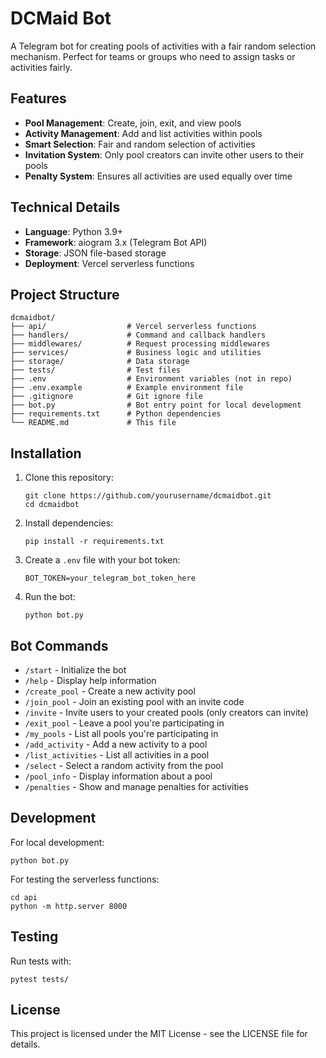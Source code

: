 # DCMaid Bot

A Telegram bot for creating pools of activities with a fair random selection mechanism. Perfect for teams or groups who need to assign tasks or activities fairly.

## Features

- **Pool Management**: Create, join, exit, and view pools
- **Activity Management**: Add and list activities within pools
- **Smart Selection**: Fair and random selection of activities
- **Invitation System**: Only pool creators can invite other users to their pools
- **Penalty System**: Ensures all activities are used equally over time

## Technical Details

- **Language**: Python 3.9+
- **Framework**: aiogram 3.x (Telegram Bot API)
- **Storage**: JSON file-based storage
- **Deployment**: Vercel serverless functions

## Project Structure

```
dcmaidbot/
├── api/                  # Vercel serverless functions
├── handlers/             # Command and callback handlers
├── middlewares/          # Request processing middlewares
├── services/             # Business logic and utilities
├── storage/              # Data storage
├── tests/                # Test files
├── .env                  # Environment variables (not in repo)
├── .env.example          # Example environment file
├── .gitignore            # Git ignore file
├── bot.py                # Bot entry point for local development
├── requirements.txt      # Python dependencies
└── README.md             # This file
```

## Installation

1. Clone this repository:
   ```
   git clone https://github.com/yourusername/dcmaidbot.git
   cd dcmaidbot
   ```

2. Install dependencies:
   ```
   pip install -r requirements.txt
   ```

3. Create a `.env` file with your bot token:
   ```
   BOT_TOKEN=your_telegram_bot_token_here
   ```

4. Run the bot:
   ```
   python bot.py
   ```

## Bot Commands

- `/start` - Initialize the bot
- `/help` - Display help information
- `/create_pool` - Create a new activity pool
- `/join_pool` - Join an existing pool with an invite code
- `/invite` - Invite users to your created pools (only creators can invite)
- `/exit_pool` - Leave a pool you're participating in
- `/my_pools` - List all pools you're participating in
- `/add_activity` - Add a new activity to a pool
- `/list_activities` - List all activities in a pool
- `/select` - Select a random activity from the pool
- `/pool_info` - Display information about a pool
- `/penalties` - Show and manage penalties for activities

## Development

For local development:

```
python bot.py
```

For testing the serverless functions:

```
cd api
python -m http.server 8000
```

## Testing

Run tests with:

```
pytest tests/
```

## License

This project is licensed under the MIT License - see the LICENSE file for details. 